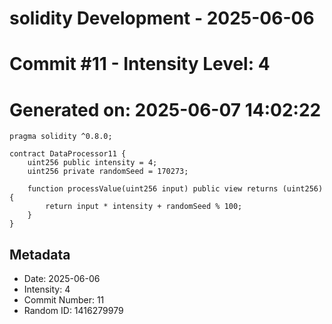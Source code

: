 ﻿# solidity Development - 2025-06-06
# Commit #11 - Intensity Level: 4
# Generated on: 2025-06-07 14:02:22
```solidity
pragma solidity ^0.8.0;

contract DataProcessor11 {
    uint256 public intensity = 4;
    uint256 private randomSeed = 170273;

    function processValue(uint256 input) public view returns (uint256) {
        return input * intensity + randomSeed % 100;
    }
}
```
## Metadata
- Date: 2025-06-06
- Intensity: 4
- Commit Number: 11
- Random ID: 1416279979
